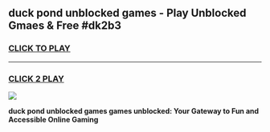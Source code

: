 
## duck pond unblocked games - Play Unblocked Gmaes & Free #dk2b3
<h3>
<a href="https://news.freeplayer.one?title=duck_pond_unblocked_games&ref=26F">CLICK TO PLAY</a></h3>
<hr>

<h3>
<a href="https://news.freeplayer.one?title=duck_pond_unblocked_games&ref=26F">CLICK 2 PLAY</a>
  
</h3>

<a href="https://news.freeplayer.one?title=duck_pond_unblocked_games&ref=26F/"><img src="https://clearcache.store/games.png"></a>


**duck pond unblocked games games unblocked: Your Gateway to Fun and Accessible Online Gaming**
